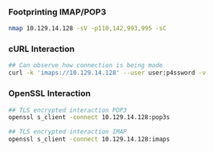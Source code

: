 ### Footprinting IMAP/POP3

```bash
nmap 10.129.14.128 -sV -p110,142,993,995 -sC
```

### cURL Interaction

```bash
## Can observe how connection is being made
curl -k 'imaps://10.129.14.128' --user user:p4ssword -v
```

### OpenSSL Interaction

```bash
## TLS encrypted interaction POP3
openssl s_client -connect 10.129.14.128:pop3s

## TLS encrypted interaction IMAP
openssl s_client -connect 10.129.14.128:imaps
```
